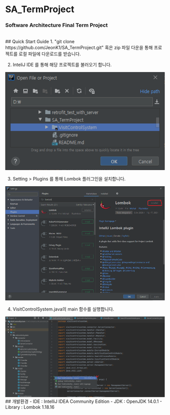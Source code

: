 # SA_TermProject
### Software Architecture Final Term Project
<br>
## Quick Start Guide
1. "git clone https://github.com/JeonK1/SA_TermProject.git" 혹은 zip 파일 다운을 통해 프로젝트를 로컬 파일에 다운로드를 받습니다.

2. InteliJ IDE 를 통해 해당 프로젝트를 불러오기 합니다.
<img src="/images/1.png" width=600 />

3. Setting > Plugins 를 통해 Lombok 플러그인을 설치합니다.
<img src="/images/2.png" width=600 />

4. VisitControlSystem.java의 main 함수를 실행합니다.
<img src="/images/3.png" width=600 />

<br>
## 개발환경
- IDE : IntelliJ IDEA Community Edition 
- JDK : OpenJDK 14.0.1 
- Library : Lombok 1.18.16 
